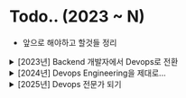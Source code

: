 # Todo.. (2023 ~ N)

- 앞으로 해야하고 할것들 정리

<details>
<summary> [2023년] Backend 개발자에서 Devops로 전환 </summary>
<div markdown="1">

- CI / CD Pipeline

  - [x] Terraform
  - [x] Github
  - [x] Jenkins
  - [x] Push The ECR
  - [x] Trigger EventBridge
  - [x] Deploy ECS
  - [x] Deploy (Blue / Green)
  - [x] Rollback (ECS)
  - [x] Kubernetis theory

- CDN

  - [x] Download use S3
  - [x] Download use CloudFront from S3
  - [x] Deploy Static Page use CloudFront (Terraform)

- DevSecOps + Network

  - [x] Region 간 통신 Best Practice (VPC Peering, transit gateway)

- SNS

  - [x] Cloud Watch
  - [x] SNS
  - [x] Lambda
  - [x] Slack Webhooks
  - [x] EventBridge + Lambda + Slack Notification
  - [x] 간단하게 프로젝트로 만들어보기 (만능 슬랙봇)

- Service

  - [x] Docker
  - [x] ECS
  - [x] Kinesis
  - [x] Kinesis DataStream + Kinesis Firehoes + S3

- Lanaguage & lib

  - [x] Golang
  - [x] Cobra (CLI)

- Todo Repository

  - [x] golang-eb-ecs
  - [x] ecs-master
  - [x] cicd-pipeline
  - [x] simple-sns-slack

- Infra Project
  - [x] Teleport (서버 접근제어)

</div>
</details>

<details>
<summary> [2024년] Devops Engineering을 제대로... </summary>
<div markdown="1">

- 전년도에 못한 Todo

  - [x] ECS For CiCD FullSet (ECS + Jenkins + CodeDeploy + Best Practice)
  - [x] ECS For Kinesis Pipeline (firelens + firehoes + s3)
  - [x] NatGateway에 대해서 공부하기...
  - [x] Elastic Search (EFK, ELK)
  - [ ] ES Deep Dive(Elastic Agent, APM, Fleet-Manager)
  - [x] LogStash 깊게 공부해보기
  - [x] Prometheus (node-export, black-box)
  - [ ] MQTT Protocol (RealTime Chatting Service)
  - [ ] Chat Service (API Gateway + Lambda + DynamoDB)
  - [ ] zookeeper from Service Discovery
  - [ ] <a href="https://kafka.apache.org/documentation/#introduction">Kafka 문서 정독하기</a>
  - [ ] <a href="https://debezium.io/documentation/reference/stable/connectors/mysql.html">Debizium 문서 정독하기 </a>
  - [ ] NLB 알고리즘 공부해보기 (Hash, IP ...)
  - [ ] Fluentbit, Logstash를 비교하기 이전에 -> 로그유실이 없는 DataPipeline 작업을 위한 Best Practice

- Engineering

  - [ ] AWS Data Pipeline (Kinesis, EMR, Glue)
  - [ ] Glue 기반한 DataFlow 구성해보기 (EC2 - APIGateway - Kinesis DataStream - Kinesis Firehoes - S3 - AWS Glue) - S3 데이터 저장 (Bronze Data, Silver Data, Golden Data 고려
  - [x] Airflow
  - [ ] Deep Dive Data Engineering (Spark, Flink, Apache Beam)
  - [ ] snowflake
  - [ ] DataHub (Linkedin Opensource)

- CDN

  - [ ] CloudFlare

- Langauge

  - [x] Golang Deep Dive
  - [x] go cobra를 사용해서 CLI 만들기

- DevSecOps

  - [x] WAF , WAF 자동화, 특정 IP를 Temp형태로 제어
  - [ ] AWS Security Hub
  - [ ] SOAR (보안 오케스트레이션, 자동화)
  - [ ] Consoleme 공부하기
  - [x] ABAC (Attribute-Based Access Control) 공부해보기 + IAM
  - [x] Cloud Trail + Event Bridge + SNS + AWS Chatbot + Slack

- Infra

  - [x] ECS(A) + APIGateway + SQS + ECS(B) -> EDA Architecture
  - <a href="https://github.com/zkfmapf123/api-gateway-pubsub-pattern"> API-Gateway SQS Pub/Sub Pattern </a>
  - [x] Golang + Lambda + DynamoDB
  - [x] ECS Fargate + Sonarcube + Clair or Scout + EFK (ES + Fluentd + Kibana) + VPC Lattic
  - [x] Kubernetes, k8s
  - [ ] EKS + Github Action + Helm (GitOps)
  - [ ] EKS + Github Action + Helm + Istio (Zero Trust)
  - [x] 여러 인스턴스에 널려진 Container들의 정보를 한곳에서 보고싶음.. (Noamd나 Portrainer 들은 각 인스턴스에서만 동작함 -> 별롬)
  - [x] CloudWatch + Kinesis Firehoes + S3 + Athena / Kinesis Fiehoes 와 Event Bridge + Lambda 중에 어떤것이 더 효율적인가? (Lambda가 효율적이긴 함...)
  - [x] AWS Config를 활용하여 인프라관리 Lambda
  - [x] Lambda CLI
  - [x] CloudNative 공부하기 - ClickStream
  - [x] CloudNative 공부하기 - Cognito 와 다른 리소스 연결
  - [x] CloudNative 공부하기 - Amplify Gen2
  - [x] CodeBuild + Action Runner 제대로 구성하기

- Certificate

  - [ ] AWS Associate
  - [ ] Certified Kubernetes Administrator (CKA)

- Side-Project
  - [ ] 나만의 AWS Architecture 구상도
  - [ ] AWS Architecture 블로그만들기

</div>
</details>

<details>
<summary> [2025년] Devops 전문가 되기 </summary>
<div markdown="1">

- SaaS Pipeline

  - [x] ArgoCD
  - [x] Helm
  - [x] Attlantis
  - [x] BackStage
  - [ ] Istio
  - [x] LGTM Stack (Loki, Grafana, Tempo, Mimir) 
  - [ ] ES Deep Dive(Elastic Agent, APM, Fleet-Manager)
  - [ ] <a href="https://kafka.apache.org/documentation/#introduction">Kafka 문서 정독하기</a>
  - [ ] <a href="https://debezium.io/documentation/reference/stable/connectors/mysql.html">Debizium 문서 정독하기 </a>

- Data Engineering

  - [x] apache Beam (Golang)

- DevSecOps

  - [ ] AWS Security Hub
  - [x] SOAR (보안 오케스트레이션, 자동화)
  - [x] CloudTrail, Inspector, Config 통합 및 공부해보기
  - [x] 보안 도구 공부해보기 (prowler)

- Infra

  - [ ] Kubernetes 깊게 공부하기
  - [ ] ClickStream 공부하기
  - [x] Kafka pub/sub
  - [x] Kafak CDC / outbox (Connect)
  - [x] Kafak Stream / KsQL
  - [ ] Kafka on K8s

- SRE

  - [x] SRE 공부하기
  - [ ] SLO, SLI, SLA 지표의 대한 공부
  - [x] Platform Engineering 공부해보기

- Certificate

  - [ ] AWS Associate
  - [ ] Certified Kubernetes Administrator (CKA)
 
- Side Project

  - [ ] <a href="https://github.com/zkfmapf123/mcp-aws-athena">MCP-AWS-Athena (mcp 서버를 활용한 athena 질의) </a>
  - [ ] Datadog NEXT - Express (dd-tracer 전체 pipeline)
  - [ ] <a href="https://github.com/zkfmapf123/resource-diagram">AWS Diagram Pipeline</a>

- Kubernetes
  - [ ] EKS
  - [ ] ArgoCD
  - [ ] ArgoCD Rollout
  - [ ] ArgoCD Notification
  - [ ] ArgoCD Image Updater
  - [ ] HPA / AutoScaler
  - [ ] Karpenter
  - [ ] LGTM Stack in EKS

</div>
</details>
